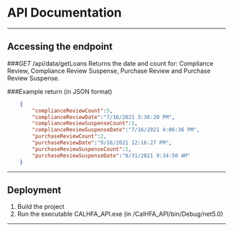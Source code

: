 # API Documentation
---
## Accessing the endpoint
###*GET* /api/data/getLoans
Returns the date and count for:
Compliance Review, Compliance Review Suspense, Purchase Review and Purchase Review Suspense.

###Example return (in JSON format)
```json
	{
		"complianceReviewCount":5,
		"complianceReviewDate":"7/16/2021 3:36:20 PM",
		"complianceReviewSuspenseCount":1,
		"complianceReviewSuspenseDate":"7/16/2021 4:06:36 PM",
		"purchaseReviewCount":2,
		"purchaseReviewDate":"9/16/2021 12:16:27 PM",
		"purchaseReviewSuspenseCount":1,
		"purchaseReviewSuspenseDate":"8/31/2021 9:34:50 AM"
	}
```
---
## Deployment
1. Build the project
1. Run the executable CALHFA_API.exe (in /CalHFA_API/bin/Debug/net5.0)
---
